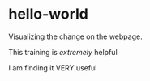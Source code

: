# hello-world

Visualizing the change on the webpage.

This training is *extremely* helpful

I am finding it VERY useful
